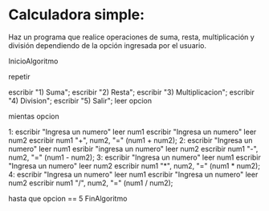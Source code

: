 # Calculadora simple: 
Haz un programa que realice operaciones de suma, resta, multiplicación y división dependiendo de la opción ingresada por el usuario.

InicioAlgoritmo

repetir

escribir "1) Suma";
escribir "2) Resta";
escribir "3) Multiplicacion";
escribir "4) Division";
escribir "5) Salir";
leer opcion 

mientas opcion

1:
   escribir "Ingresa un numero"
   leer num1
   escribir "Ingresa un numero"
   leer num2
   escribir num1 "+", num2, "=" (num1 + num2);
2:
   escribir "Ingresa un numero"
   leer num1
   esribir "ingresa un numero"
   leer num2 
   escribir num1 "-", num2, "=" (num1 - num2);
3:
   escribir "Ingresa un numero"
   leer num1 
   escribir "Ingresa un numero"
   leer num2
   escribir num1 "*", num2, "=" (num1 * num2);
4:
   escribir "Ingresa un numero"
   leer num1
   escribir "Ingresa un numero"
   leer num2
   escribir num1 "/", num2, "=" (num1 / num2);

hasta que opcion == 5
FinAlgoritmo